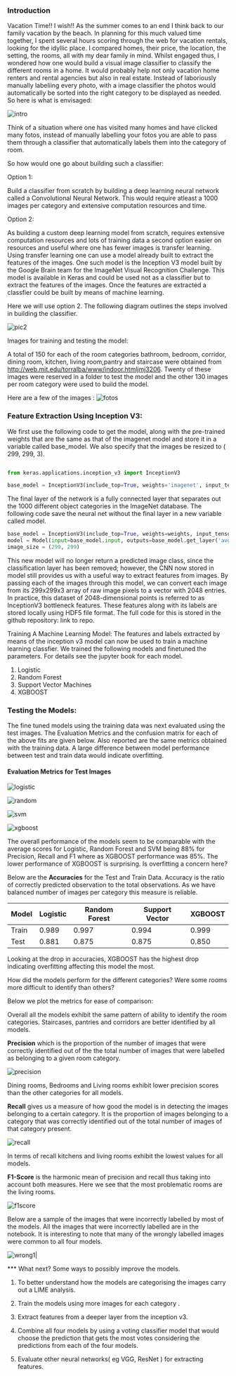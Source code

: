 
### Introduction

Vacation Time!! I wish!! As the summer comes to an end I think back to our family vacation by the beach. In planning for this much valued time together, I spent several hours scoring through the web for vacation rentals, looking for the idyllic place. I compared homes, their price, the location, the setting, the rooms, all with my dear family in mind. Whilst engaged thus, I wondered how one would build a visual image classifier to classify the different rooms in a home. It would probably help not only vacation home renters and rental agencies but also in real estate. Instead of laboriously manually labeliing every photo, with a image classifier the photos would automatically be sorted into the right category to be displayed as needed. So here is what is envisaged:
 
![intro](class_intro.png)

Think of a  situation where one has visited many homes and have clicked many fotos, instead of manually labelling your fotos you are able to pass them through a classifier that automatically labels them into the category of room. 

So how would one go about building such a classifier:

Option 1: 

Build a classifier from scratch by building a deep learning neural network called a Convolutional Neural Network. This would require atleast a 1000 images per category and extensive computation resources and time. 

Option 2: 

As building a custom deep learning model from scratch, requires extensive computation resources and lots of training data a second option easier on resources and useful where one has fewer images is transfer learning. Using transfer learning one can use a model already built to extract the features of the images. One such model is the Inception V3 model built by the Google Brain team for the ImageNet Visual Recognition Challenge. This model is available in Keras and could be used  not as a classifier but to extract the features of the images. Once the features are extracted a classfier could be built by means of machine learning. 

Here we will use option 2. The following diagram outlines the steps involved in building the classifier. 

![pic2](flowchart.png)


Images for training and testing the model:

A total of 150 for each of the room categories bathroom, bedroom, corridor, dining room, kitchen, living room,pantry and staircase were obtained from http://web.mit.edu/torralba/www/indoor.htmljmj3206. 
Twenty of these images were reserved in a folder to test the model and the other 130 images per room category were used to build the model. 

Here are a few of the images :
![fotos](fotos.png)


### Feature Extraction Using Inception V3:

We first use the following code to get the model, along with the pre-trained weights that are the same as that of the imagenet model and store it in a variable called base_model. We also specify that the images be resized to ( 299, 299, 3).

```python

from keras.applications.inception_v3 import InceptionV3

base_model = InceptionV3(include_top=True, weights='imagenet', input_tensor=Input(shape=(299,299,3)))

```
The final layer of the network is a fully connected layer that separates out the 1000 different object categories in the ImageNet database. The following code save the neural net without the final layer in a new variable called model.

```python
base_model = InceptionV3(include_top=True, weights=weights, input_tensor=Input(shape=(299,299,3)))
model = Model(input=base_model.input, outputs=base_model.get_layer('avg_pool').output)
image_size = (299, 299)

```
This new model will no longer return a predicted image class, since the classification layer has been removed; however, the CNN now stored in model still provides us with a useful way to extract features from images. By passing each of the images through this model, we can convert each image from its 299x299x3 array of raw image pixels to a vector with 2048 entries. In practice, this dataset of 2048-dimensional points is referred to as InceptionV3 bottleneck features. These features along with its labels are stored locally using HDF5 file format. The full code for this is stored in the github repository: link to repo.

Training A Machine Learning Model: The features and labels extracted by means of the inception v3 model can now be used to train a machine learning classfier. We trained the following models and finetuned the parameters. For details see the jupyter book for each model.

1. Logistic
2. Random Forest
3. Support Vector Machines
4. XGBOOST


### Testing the Models:
The fine tuned models using the training data was next evaluated using the test images. The Evaluation Metrics and the confusion matrix for each of the above fits are given below. Also reported are the same metrics obtained with the training data. A large difference between model performance between test and train data would indicate overfitting.

#### Evaluation Metrics for Test Images



![logistic](logistic.png)

![random](randomforest.png)

![svm](SupportVector.png)

![xgboost](xgboost.png)


The overall performance of the models seem to be comparable with the average scores for Logistic, Random Forest and SVM being 88% for Precision, Recall and F1 where as XGBOOST performance was 85%. The lower performance of XGBOOST is surprising. Is overfitting a concern here?

Below are the **Accuracies** for the Test and Train Data. Accuracy is the ratio of correctly predicted observation to the total observations. As we have balanced number of images per category this measure is reliable.

Model| Logistic|Random Forest| Support Vector| XGBOOST|
-----|---------|-------------|---------------|----------|
Train| 0.989|0.997|0.994|0.999|
Test| 0.881|0.875|0.875| 0.850|

Looking at the drop in accuracies, XGBOOST has the highest drop indicating overfitting affecting this model the most.

How did the models perform for the different categories? Were some rooms more difficult to identify than others?

Below we plot the metrics for ease of comparison:

Overall all the models exhibit the same pattern of ability to identify the room categories. Staircases, pantries and corridors are better identified by all models.

**Precision** which is the proportion of the number of images that were correctly identified out of the  the total number of images that were labelled as belonging to a given room category.

![precision](precision_test.png)


Dining rooms, Bedrooms and Living rooms exhibit lower precision scores than the other categories for all models. 


**Recall** gives us a measure of how good the model is in detecting the images belonging to a certain category. It is the proportion of images belonging to a category that was correctly identified out of the total number of images of that category present.

![recall](recall_test.png)

In terms of recall kitchens and living rooms exhibit the lowest values for all models.

**F1-Score** is the harmonic mean of precision and recall thus taking into account both measures. Here we see that the most problematic rooms are the living rooms.

![f1score](f1score_test.png)


Below are a sample of the images that were incorrectly labelled by most of the models. All the images that were incorrectly labelled are in the notebook. It is interesting to note that many of the wrongly labelled images were common to all four models.



![wrong1](wrong_pics.png)| 


*** What next? Some ways to possibly improve the models.

1. To better understand how the models are categorising the images carry out a LIME analysis. 

2. Train the models using more images for each category .

3. Extract features from a  deeper layer from the inception v3.

4. Combine all four models by using a voting classifier model that would choose the prediction that gets the most votes considering the predictions from each of the four models.

5. Evaluate other  neural networks( eg VGG, ResNet ) for extracting features.




















